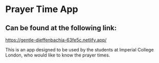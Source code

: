 # Prayer Time App

## Can be found at the following link:

https://gentle-dieffenbachia-63fe5c.netlify.app/

This is an app designed to be used by the students at Imperial College London, who would like to know the prayer times.
